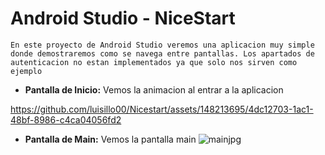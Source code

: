 # Android Studio - NiceStart 

    En este proyecto de Android Studio veremos una aplicacion muy simple donde demostraremos como se navega entre pantallas. Los apartados de autenticacion no estan implementados ya que solo nos sirven como ejemplo 
- **Pantalla de Inicio:** Vemos la animacion al entrar a la aplicacion

   

https://github.com/luisillo00/Nicestart/assets/148213695/4dc12703-1ac1-48bf-8986-c4ca04056fd2


- **Pantalla de Main:** Vemos la pantalla main
  ![mainjpg](https://github.com/luisillo00/Nicestart/assets/148213695/b61812e7-cb4c-47e5-8792-9d24ce82c221)

